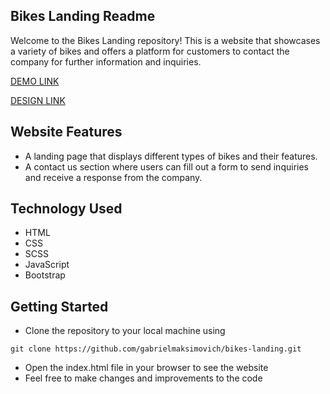## Bikes Landing Readme
Welcome to the Bikes Landing repository! This is a website that showcases a variety of bikes and offers a platform for customers to contact the company for further information and inquiries.

[DEMO LINK](https://gabrielmaksimovich.github.io/bikes-landing/)

[DESIGN LINK](https://www.figma.com/file/NZQAIydtHo5QkINyGLHNcq/BIKE-New-Version?node-id=0%3A1)


## Website Features
- A landing page that displays different types of bikes and their features.
- A contact us section where users can fill out a form to send inquiries and receive a response from the company.

## Technology Used
- HTML
- CSS
- SCSS
- JavaScript
- Bootstrap

## Getting Started
- Clone the repository to your local machine using 
```
git clone https://github.com/gabrielmaksimovich/bikes-landing.git
```
- Open the index.html file in your browser to see the website
- Feel free to make changes and improvements to the code
